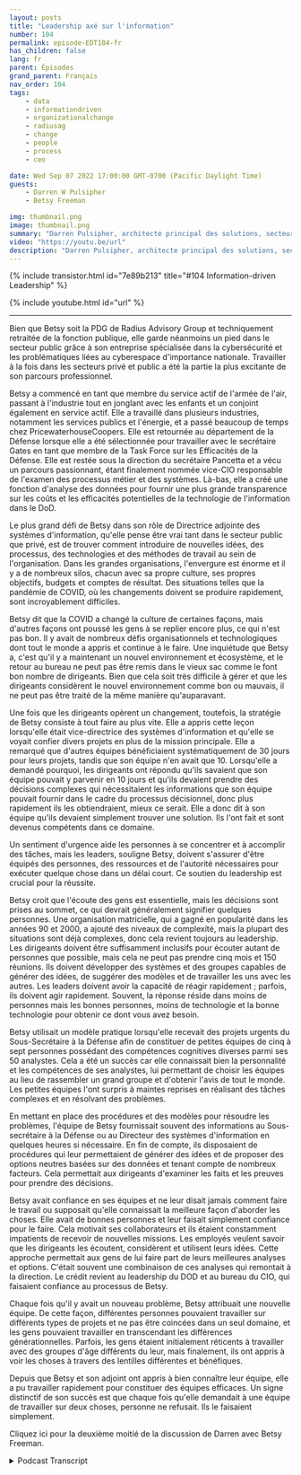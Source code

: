 ```yaml
---
layout: posts
title: "Leadership axé sur l'information"
number: 104
permalink: episode-EDT104-fr
has_children: false
lang: fr
parent: Épisodes
grand_parent: Français
nav_order: 104
tags:
    - data
    - informationdriven
    - organizationalchange
    - radiusag
    - change
    - people
    - process
    - ceo

date: Wed Sep 07 2022 17:00:00 GMT-0700 (Pacific Daylight Time)
guests:
    - Darren W Pulsipher
    - Betsy Freeman

img: thumbnail.png
image: thumbnail.png
summary: "Darren Pulsipher, architecte principal des solutions, secteur public chez Intel s'entretient avec Betsy Freeman, PDG du Radius Advisory Group, sur son expérience en tant que leader axé sur l'information dans les secteurs public et privé. Partie 1 sur 2."
video: "https://youtu.be/url"
description: "Darren Pulsipher, architecte principal des solutions, secteur public chez Intel s'entretient avec Betsy Freeman, PDG du Radius Advisory Group, sur son expérience en tant que leader axé sur l'information dans les secteurs public et privé. Partie 1 sur 2."
---
```


<div>
{% include transistor.html id="7e89b213" title="#104 Information-driven Leadership" %}

{% include youtube.html id="url" %}
</div>

---

Bien que Betsy soit la PDG de Radius Advisory Group et techniquement retraitée de la fonction publique, elle garde néanmoins un pied dans le secteur public grâce à son entreprise spécialisée dans la cybersécurité et les problématiques liées au cyberespace d'importance nationale. Travailler à la fois dans les secteurs privé et public a été la partie la plus excitante de son parcours professionnel.

Betsy a commencé en tant que membre du service actif de l'armée de l'air, passant à l'industrie tout en jonglant avec les enfants et un conjoint également en service actif. Elle a travaillé dans plusieurs industries, notamment les services publics et l'énergie, et a passé beaucoup de temps chez PricewaterhouseCoopers. Elle est retournée au département de la Défense lorsque elle a été sélectionnée pour travailler avec le secrétaire Gates en tant que membre de la Task Force sur les Efficacités de la Défense. Elle est restée sous la direction du secrétaire Pancetta et a vécu un parcours passionnant, étant finalement nommée vice-CIO responsable de l'examen des processus métier et des systèmes. Là-bas, elle a créé une fonction d'analyse des données pour fournir une plus grande transparence sur les coûts et les efficacités potentielles de la technologie de l'information dans le DoD.

Le plus grand défi de Betsy dans son rôle de Directrice adjointe des systèmes d'information, qu'elle pense être vrai tant dans le secteur public que privé, est de trouver comment introduire de nouvelles idées, des processus, des technologies et des méthodes de travail au sein de l'organisation. Dans les grandes organisations, l'envergure est énorme et il y a de nombreux silos, chacun avec sa propre culture, ses propres objectifs, budgets et comptes de résultat. Des situations telles que la pandémie de COVID, où les changements doivent se produire rapidement, sont incroyablement difficiles.

Betsy dit que la COVID a changé la culture de certaines façons, mais d'autres façons ont poussé les gens à se replier encore plus, ce qui n'est pas bon. Il y avait de nombreux défis organisationnels et technologiques dont tout le monde a appris et continue à le faire. Une inquiétude que Betsy a, c'est qu'il y a maintenant un nouvel environnement et écosystème, et le retour au bureau ne peut pas être remis dans le vieux sac comme le font bon nombre de dirigeants. Bien que cela soit très difficile à gérer et que les dirigeants considèrent le nouvel environnement comme bon ou mauvais, il ne peut pas être traité de la même manière qu'auparavant.

Une fois que les dirigeants opèrent un changement, toutefois, la stratégie de Betsy consiste à tout faire au plus vite. Elle a appris cette leçon lorsqu'elle était vice-directrice des systèmes d'information et qu'elle se voyait confier divers projets en plus de la mission principale. Elle a remarqué que d'autres équipes bénéficiaient systématiquement de 30 jours pour leurs projets, tandis que son équipe n'en avait que 10. Lorsqu'elle a demandé pourquoi, les dirigeants ont répondu qu'ils savaient que son équipe pouvait y parvenir en 10 jours et qu'ils devaient prendre des décisions complexes qui nécessitaient les informations que son équipe pouvait fournir dans le cadre du processus décisionnel, donc plus rapidement ils les obtiendraient, mieux ce serait. Elle a donc dit à son équipe qu'ils devaient simplement trouver une solution. Ils l'ont fait et sont devenus compétents dans ce domaine.

Un sentiment d'urgence aide les personnes à se concentrer et à accomplir des tâches, mais les leaders, souligne Betsy, doivent s'assurer d'être équipés des personnes, des ressources et de l'autorité nécessaires pour exécuter quelque chose dans un délai court. Ce soutien du leadership est crucial pour la réussite.

Betsy croit que l'écoute des gens est essentielle, mais les décisions sont prises au sommet, ce qui devrait généralement signifier quelques personnes. Une organisation matricielle, qui a gagné en popularité dans les années 90 et 2000, a ajouté des niveaux de complexité, mais la plupart des situations sont déjà complexes, donc cela revient toujours au leadership. Les dirigeants doivent être suffisamment inclusifs pour écouter autant de personnes que possible, mais cela ne peut pas prendre cinq mois et 150 réunions. Ils doivent développer des systèmes et des groupes capables de générer des idées, de suggérer des modèles et de travailler les uns avec les autres. Les leaders doivent avoir la capacité de réagir rapidement ; parfois, ils doivent agir rapidement. Souvent, la réponse réside dans moins de personnes mais les bonnes personnes, moins de technologie et la bonne technologie pour obtenir ce dont vous avez besoin.

Betsy utilisait un modèle pratique lorsqu'elle recevait des projets urgents du Sous-Secrétaire à la Défense afin de constituer de petites équipes de cinq à sept personnes possédant des compétences cognitives diverses parmi ses 50 analystes. Cela a été un succès car elle connaissait bien la personnalité et les compétences de ses analystes, lui permettant de choisir les équipes au lieu de rassembler un grand groupe et d'obtenir l'avis de tout le monde. Les petites équipes l'ont surpris à maintes reprises en réalisant des tâches complexes et en résolvant des problèmes.

En mettant en place des procédures et des modèles pour résoudre les problèmes, l'équipe de Betsy fournissait souvent des informations au Sous-secrétaire à la Défense ou au Directeur des systèmes d'information en quelques heures si nécessaire. En fin de compte, ils disposaient de procédures qui leur permettaient de générer des idées et de proposer des options neutres basées sur des données et tenant compte de nombreux facteurs. Cela permettait aux dirigeants d'examiner les faits et les preuves pour prendre des décisions.

Betsy avait confiance en ses équipes et ne leur disait jamais comment faire le travail ou supposait qu'elle connaissait la meilleure façon d'aborder les choses. Elle avait de bonnes personnes et leur faisait simplement confiance pour le faire. Cela motivait ses collaborateurs et ils étaient constamment impatients de recevoir de nouvelles missions. Les employés veulent savoir que les dirigeants les écoutent, considèrent et utilisent leurs idées. Cette approche permettait aux gens de lui faire part de leurs meilleures analyses et options. C'était souvent une combinaison de ces analyses qui remontait à la direction. Le crédit revient au leadership du DOD et au bureau du CIO, qui faisaient confiance au processus de Betsy.

Chaque fois qu'il y avait un nouveau problème, Betsy attribuait une nouvelle équipe. De cette façon, différentes personnes pouvaient travailler sur différents types de projets et ne pas être coincées dans un seul domaine, et les gens pouvaient travailler en transcendant les différences générationnelles. Parfois, les gens étaient initialement réticents à travailler avec des groupes d'âge différents du leur, mais finalement, ils ont appris à voir les choses à travers des lentilles différentes et bénéfiques.

Depuis que Betsy et son adjoint ont appris à bien connaître leur équipe, elle a pu travailler rapidement pour constituer des équipes efficaces. Un signe distinctif de son succès est que chaque fois qu'elle demandait à une équipe de travailler sur deux choses, personne ne refusait. Ils le faisaient simplement.

Cliquez ici pour la deuxième moitié de la discussion de Darren avec Betsy Freeman.



<details>
<summary> Podcast Transcript </summary>

<p></p>

</details>
